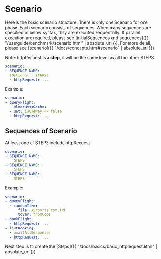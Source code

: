 # Scenario

Here is the basic scenario structure.  There is only one Scenario for one phase.  Each scenario consists of sequences.  When many sequences are specified in below syntax, they are executed sequentially.  If parallel execution are required, please see [initialSequences and sequences]({{ "/userguide/benchmark/scenario.html" | absolute_url }}).  For more detail, please see [scenario]({{ "/docs/concepts.html#scenario" | absolute_url }})

Note: httpRequest is a **step**, it will be the same level as all the other STEPS.

```yaml
scenario:
- SEQUENCE_NAME:
  (Optional - STEPS)
  - httpRequest: ...
```

Example: 

```yaml
scenario:
- queryFlight:
  - clearHttpCache:
  - set: isOneWay <- false
  - httpRequest: ...
```

## Sequences of Scenario
At least one of STEPS include httpRequest

```yaml
scenario:
- SEQUENCE_NAME:
    STEPS
- SEQUENCE_NAME:
    STEPS
- SEQUENCE_NAME:
    STEPS
```

Example: 

```yaml
scenario:
- queryFlight:
  - randomItem:
      file: AirportsFrom.txt
      toVar: fromCode
- bookFlight:
  - httpRequest: ...
- listBooking:
  - awaitAllResponses
  - httpRequest: ...
```

Next step is to create the [Steps]({{ "/docs/basics/basic_httprequest.html" | absolute_url }})

